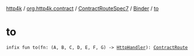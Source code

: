 [http4k](../../../index.md) / [org.http4k.contract](../../index.md) / [ContractRouteSpec7](../index.md) / [Binder](index.md) / [to](./to.md)

# to

`infix fun to(fn: (A, B, C, D, E, F, G) -> `[`HttpHandler`](../../../org.http4k.core/-http-handler.md)`): `[`ContractRoute`](../../-contract-route/index.md)
